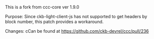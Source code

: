 This is a fork from ccc-core ver 1.9.0

Purpose: Since ckb-light-client-js has not supported to get headers by block number, this patch provides a workaround.

Changes: cCan be found at https://github.com/ckb-devrel/ccc/pull/236